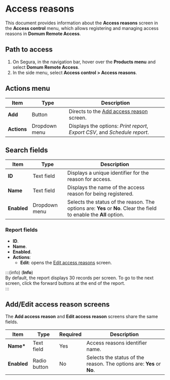 # Access reasons

This document provides information about the **Access reasons** screen in the **Access control** menu, which allows registering and managing access reasons in **Domum Remote Access**.

## Path to access

1. On Segura, in the navigation bar, hover over the **Products menu** and select **Domum Remote Access**.  
2. In the side menu, select **Access control \> Access reasons**.

## Actions menu

| Item | Type | Description |
| ----- | ----- | ----- |
| **Add** | Button | Directs to the [Add access reason](/v4/docs/domum-access-reasons-home-screen#addedit-access-reason-screens) screen. |
| **Actions** | Dropdown menu | Displays the options: *Print report*, *Export CSV*, and *Schedule report*. |

## Search fields

| Item | Type | Description |
| ----- | ----- | ----- |
| **ID** | Text field | Displays a unique identifier for the reason for access. |
| **Name** | Text field | Displays the name of the access reason for being registered. |
| **Enabled** | Dropdown menu | Selects the status of the reason. The options are: **Yes** or **No**. Clear the field to enable the **All** option. |

### Report fields

- **ID**.  
- **Name**.  
- **Enabled**.  
- **Actions**:  
    - **Edit**: opens the [Edit access reasons](/v4/docs/domum-access-reasons-home-screen#addedit-access-reason-screens) screen.

:::(info) (**Info**)  
By default, the report displays 30 records per screen. To go to the next screen, click the forward buttons at the end of the report.  
:::

## Add/Edit access reason screens

The **Add access reason** and **Edit access reason** screens share the same fields.

| Item | Type | Required | Description |
| ----- | ----- | ----- | ----- |
| **Name\*** | Text field  | Yes | Access reasons identifier name. |
| **Enabled** | Radio button | No | Selects the status of the reason. The options are: **Yes** or **No**. |